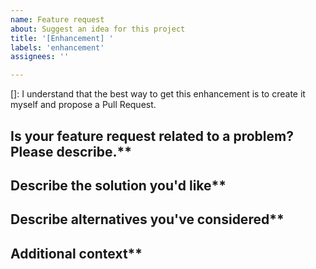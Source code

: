 ```yaml
---
name: Feature request
about: Suggest an idea for this project
title: '[Enhancement] '
labels: 'enhancement'
assignees: ''

---
```


[]: I understand that the best way to get this enhancement is to create it myself and propose a Pull Request.
<!--
This project needs more assistance. If you want your enhancement request
resolved the best way to do it is to create the enhancement and propose a PR
(Pull Request) so that it can be available for all.
-->

## Is your feature request related to a problem? Please describe.**
<!-- A clear and concise description of what the problem is. Ex. I'm always frustrated when [...] -->

## Describe the solution you'd like**
<!-- A clear and concise description of what you want to happen. -->

## Describe alternatives you've considered**
<!-- A clear and concise description of any alternative solutions or features you've considered. -->

## Additional context**
<!-- Add any other context or screenshots about the feature request here. -->

